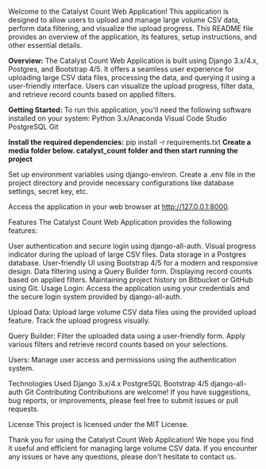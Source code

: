 Welcome to the Catalyst Count Web Application! This application is designed to allow users to upload and manage large volume CSV data, perform data filtering, and visualize the upload progress. This README file provides an overview of the application, its features, setup instructions, and other essential details.

**Overview:**
The Catalyst Count Web Application is built using Django 3.x/4.x, Postgres, and Bootstrap 4/5. It offers a seamless user experience for uploading large CSV data files, processing the data, and querying it using a user-friendly interface. Users can visualize the upload progress, filter data, and retrieve record counts based on applied filters.

**Getting Started:**
To run this application, you'll need the following software installed on your system:
Python 3.x/Anaconda
Visual Code Studio
PostgreSQL
Git

**Install the required dependencies:**
pip install -r requirements.txt
**Create a media folder below. catalyst_count folder and then start running the project**

Set up environment variables using django-environ. Create a .env file in the project directory and provide necessary configurations like database settings, secret key, etc.

Access the application in your web browser at http://127.0.0.1:8000.

Features
The Catalyst Count Web Application provides the following features:

User authentication and secure login using django-all-auth.
Visual progress indicator during the upload of large CSV files.
Data storage in a Postgres database.
User-friendly UI using Bootstrap 4/5 for a modern and responsive design.
Data filtering using a Query Builder form.
Displaying record counts based on applied filters.
Maintaining project history on Bitbucket or GitHub using Git.
Usage
Login: Access the application using your credentials and the secure login system provided by django-all-auth.

Upload Data: Upload large volume CSV data files using the provided upload feature. Track the upload progress visually.

Query Builder: Filter the uploaded data using a user-friendly form. Apply various filters and retrieve record counts based on your selections.

Users: Manage user access and permissions using the authentication system.

Technologies Used
Django 3.x/4.x
PostgreSQL
Bootstrap 4/5
django-all-auth
Git
Contributing
Contributions are welcome! If you have suggestions, bug reports, or improvements, please feel free to submit issues or pull requests.

License
This project is licensed under the MIT License.

Thank you for using the Catalyst Count Web Application! We hope you find it useful and efficient for managing large volume CSV data. If you encounter any issues or have any questions, please don't hesitate to contact us.
